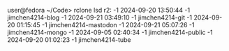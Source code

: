 user@fedora ~/Code> rclone lsd r2:
          -1 2024-09-20 13:50:44        -1 jimchen4214-blog
          -1 2024-09-21 03:49:10        -1 jimchen4214-git
          -1 2024-09-20 01:15:45        -1 jimchen4214-mastodon
          -1 2024-09-21 05:07:26        -1 jimchen4214-mongo
          -1 2024-09-05 02:40:34        -1 jimchen4214-public
          -1 2024-09-20 01:02:23        -1 jimchen4214-tube
